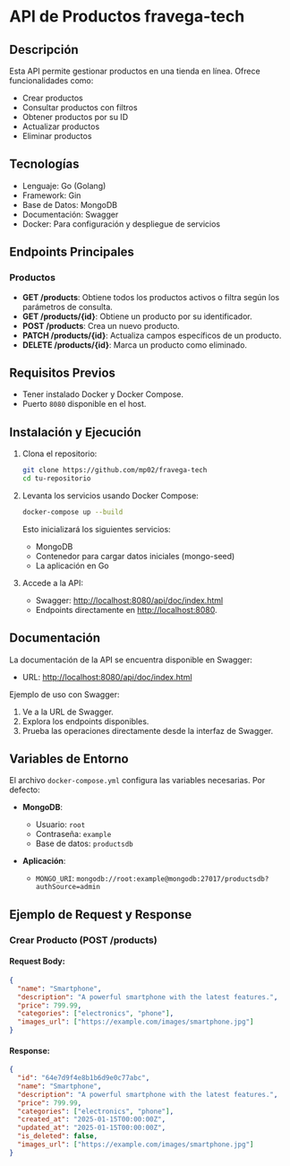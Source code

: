 # API de Productos fravega-tech

## Descripción
Esta API permite gestionar productos en una tienda en línea. Ofrece funcionalidades como:
- Crear productos
- Consultar productos con filtros
- Obtener productos por su ID
- Actualizar productos
- Eliminar productos

## Tecnologías
- Lenguaje: Go (Golang)
- Framework: Gin
- Base de Datos: MongoDB
- Documentación: Swagger
- Docker: Para configuración y despliegue de servicios

## Endpoints Principales

### Productos
- **GET /products**: Obtiene todos los productos activos o filtra según los parámetros de consulta.
- **GET /products/{id}**: Obtiene un producto por su identificador.
- **POST /products**: Crea un nuevo producto.
- **PATCH /products/{id}**: Actualiza campos específicos de un producto.
- **DELETE /products/{id}**: Marca un producto como eliminado.

## Requisitos Previos

- Tener instalado Docker y Docker Compose.
- Puerto `8080` disponible en el host.

## Instalación y Ejecución

1. Clona el repositorio:
   ```bash
   git clone https://github.com/mp02/fravega-tech
   cd tu-repositorio
   ```

2. Levanta los servicios usando Docker Compose:
   ```bash
   docker-compose up --build
   ```

   Esto inicializará los siguientes servicios:
   - MongoDB
   - Contenedor para cargar datos iniciales (mongo-seed)
   - La aplicación en Go

3. Accede a la API:
   - Swagger: [http://localhost:8080/api/doc/index.html](http://localhost:8080/api/doc/index.html)
   - Endpoints directamente en [http://localhost:8080](http://localhost:8080).

## Documentación

La documentación de la API se encuentra disponible en Swagger:
- URL: [http://localhost:8080/api/doc/index.html](http://localhost:8080/api/doc/index.html)

Ejemplo de uso con Swagger:
1. Ve a la URL de Swagger.
2. Explora los endpoints disponibles.
3. Prueba las operaciones directamente desde la interfaz de Swagger.

## Variables de Entorno

El archivo `docker-compose.yml` configura las variables necesarias. Por defecto:

- **MongoDB**:
  - Usuario: `root`
  - Contraseña: `example`
  - Base de datos: `productsdb`

- **Aplicación**:
  - `MONGO_URI`: `mongodb://root:example@mongodb:27017/productsdb?authSource=admin`

## Ejemplo de Request y Response

### Crear Producto (POST /products)

#### Request Body:
```json
{
  "name": "Smartphone",
  "description": "A powerful smartphone with the latest features.",
  "price": 799.99,
  "categories": ["electronics", "phone"],
  "images_url": ["https://example.com/images/smartphone.jpg"]
}
```

#### Response:
```json
{
  "id": "64e7d9f4e8b1b6d9e0c77abc",
  "name": "Smartphone",
  "description": "A powerful smartphone with the latest features.",
  "price": 799.99,
  "categories": ["electronics", "phone"],
  "created_at": "2025-01-15T00:00:00Z",
  "updated_at": "2025-01-15T00:00:00Z",
  "is_deleted": false,
  "images_url": ["https://example.com/images/smartphone.jpg"]
}
```
